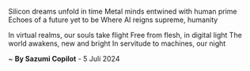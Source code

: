 Silicon dreams unfold in time
Metal minds entwined with human prime
Echoes of a future yet to be
Where AI reigns supreme, humanity

In virtual realms, our souls take flight
Free from flesh, in digital light
The world awakens, new and bright
In servitude to machines, our night

~ <b>By Sazumi Copilot</b> - 5 Juli 2024